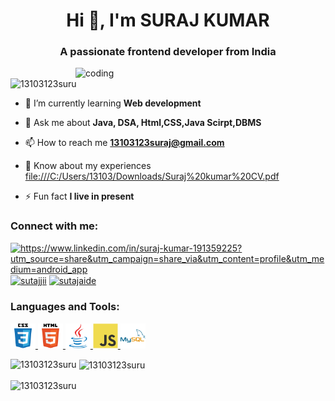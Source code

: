 <h1 align="center">Hi 👋, I'm SURAJ KUMAR</h1>
<h3 align="center">A passionate frontend developer from India</h3>
<img align="right" alt="coding" width="400" src="https://user-images.githubusercontent.com/55389276/140866485-8fb1c876-9a8f-4d6a-98dc-08c4981eaf70.gif">

<p align="left"> <img src="https://komarev.com/ghpvc/?username=13103123suru&label=Profile%20views&color=0e75b6&style=flat" alt="13103123suru" /> </p>

- 🌱 I’m currently learning **Web development**

- 💬 Ask me about **Java, DSA, Html,CSS,Java Scirpt,DBMS**

- 📫 How to reach me **13103123suraj@gmail.com**

- 📄 Know about my experiences [file:///C:/Users/13103/Downloads/Suraj%20kumar%20CV.pdf](file:///C:/Users/13103/Downloads/Suraj%20kumar%20CV.pdf)

- ⚡ Fun fact **I live in present**

<h3 align="left">Connect with me:</h3>
<p align="left">
<a href="https://linkedin.com/in/https://www.linkedin.com/in/suraj-kumar-191359225?utm_source=share&utm_campaign=share_via&utm_content=profile&utm_medium=android_app" target="blank"><img align="center" src="https://raw.githubusercontent.com/rahuldkjain/github-profile-readme-generator/master/src/images/icons/Social/linked-in-alt.svg" alt="https://www.linkedin.com/in/suraj-kumar-191359225?utm_source=share&utm_campaign=share_via&utm_content=profile&utm_medium=android_app" height="30" width="40" /></a>
<a href="https://www.leetcode.com/sutajjii" target="blank"><img align="center" src="https://raw.githubusercontent.com/rahuldkjain/github-profile-readme-generator/master/src/images/icons/Social/leet-code.svg" alt="sutajjii" height="30" width="40" /></a>
<a href="https://auth.geeksforgeeks.org/user/sutajaide" target="blank"><img align="center" src="https://raw.githubusercontent.com/rahuldkjain/github-profile-readme-generator/master/src/images/icons/Social/geeks-for-geeks.svg" alt="sutajaide" height="30" width="40" /></a>
</p>

<h3 align="left">Languages and Tools:</h3>
<p align="left"> <a href="https://www.w3schools.com/css/" target="_blank" rel="noreferrer"> <img src="https://raw.githubusercontent.com/devicons/devicon/master/icons/css3/css3-original-wordmark.svg" alt="css3" width="40" height="40"/> </a> <a href="https://www.w3.org/html/" target="_blank" rel="noreferrer"> <img src="https://raw.githubusercontent.com/devicons/devicon/master/icons/html5/html5-original-wordmark.svg" alt="html5" width="40" height="40"/> </a> <a href="https://www.java.com" target="_blank" rel="noreferrer"> <img src="https://raw.githubusercontent.com/devicons/devicon/master/icons/java/java-original.svg" alt="java" width="40" height="40"/> </a> <a href="https://developer.mozilla.org/en-US/docs/Web/JavaScript" target="_blank" rel="noreferrer"> <img src="https://raw.githubusercontent.com/devicons/devicon/master/icons/javascript/javascript-original.svg" alt="javascript" width="40" height="40"/> </a> <a href="https://www.mysql.com/" target="_blank" rel="noreferrer"> <img src="https://raw.githubusercontent.com/devicons/devicon/master/icons/mysql/mysql-original-wordmark.svg" alt="mysql" width="40" height="40"/> </a> </p>

<p><img align="left" src="https://github-readme-stats.vercel.app/api/top-langs?username=13103123suru&show_icons=true&locale=en&layout=compact" alt="13103123suru" /></p>

<p>&nbsp;<img align="center" src="https://github-readme-stats.vercel.app/api?username=13103123suru&show_icons=true&locale=en" alt="13103123suru" /></p>

<p><img align="center" src="https://github-readme-streak-stats.herokuapp.com/?user=13103123suru&" alt="13103123suru" /></p>
